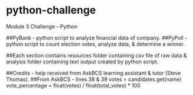 # python-challenge
Module 3 Challenge - Python

##PyBank - python script to analyze financial data of company.
##PyPoll - python script to count election votes, analyze data, & determine a winner.

##Each section contains resources folder containing csv file of raw data & analysis folder containing text output created by python script.

##Credits - help received from AskBCS learning assistant & tutor (Steve Thomas). 
##From AskBCS - lines 38 & 39
                votes = candidates.get(name)
                vote_percentage = float(votes) / float(total_votes) * 100
